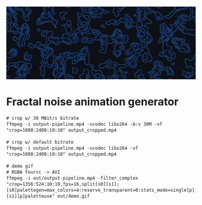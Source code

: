 ![Demo animation](./assets/demo.gif)

# Fractal noise animation generator




```shell
# crop w/ 30 MBit/s bitrate
ffmpeg -i output-pipeline.mp4 -vcodec libx264 -b:v 30M -vf "crop=1080:2400:10:10" output_cropped.mp4

# crop w/ default bitrate
ffmpeg -i output-pipeline.mp4 -vcodec libx264 -vf "crop=1080:2400:10:10" output_cropped.mp4

# demo gif
# RGBA fourcc -> AVI
ffmpeg -i out/output-pipeline.mp4 -filter_complex "crop=1356:524:10:10,fps=16,split[s0][s1];[s0]palettegen=max_colors=4:reserve_transparent=0:stats_mode=single[p];[s1][p]paletteuse" out/demo.gif
```
